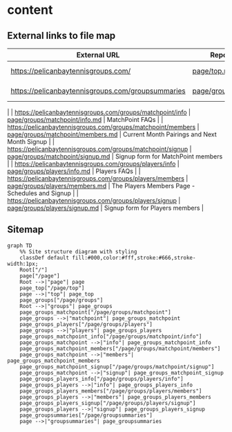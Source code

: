 # content

## External links to file map

| External URL | Repository File | Description |
|-------------|-----------------|-------------|
| https://pelicanbaytennisgroups.com/ | [page/top.md](/page/top.md) | Landing page |
| https://pelicanbaytennisgroups.com/groupsummaries | [page/groupsummaries.md](/page/groupsummaries.md) | Information on Groups |
| https://pelicanbaytennisgroups.com/groups/matchpoint/info | [page/groups/matchpoint/info.md](/page/groups/matchpoint/info.md) | MatchPoint FAQs |
| https://pelicanbaytennisgroups.com/groups/matchpoint/members | [page/groups/matchpoint/members.md](/page/groups/matchpoint/members.md) | Current Month Pairings and Next Month Signup |
| https://pelicanbaytennisgroups.com/groups/matchpoint/signup | [page/groups/matchpoint/signup.md](/page/groups/matchpoint/signup.md) | Signup form for MatchPoint members |
| https://pelicanbaytennisgroups.com/groups/players/info | [page/groups/players/info.md](/page/groups/players/info.md) | Players FAQs |
| https://pelicanbaytennisgroups.com/groups/players/members | [page/groups/players/members.md](/page/groups/players/members.md) | The Players Members Page - Schedules and Signup |
| https://pelicanbaytennisgroups.com/groups/players/signup | [page/groups/players/signup.md](/page/groups/players/signup.md) | Signup form for Players members |

## Sitemap

```mermaid
graph TD
    %% Site structure diagram with styling
    classDef default fill:#000,color:#fff,stroke:#666,stroke-width:1px;
    Root["/"]
    page["/page"]
    Root -->|"page"| page
    page_top["/page/top"]
    page -->|"top"| page_top
    page_groups["/page/groups"]
    Root -->|"groups"| page_groups
    page_groups_matchpoint["/page/groups/matchpoint"]
    page_groups -->|"matchpoint"| page_groups_matchpoint
    page_groups_players["/page/groups/players"]
    page_groups -->|"players"| page_groups_players
    page_groups_matchpoint_info["/page/groups/matchpoint/info"]
    page_groups_matchpoint -->|"info"| page_groups_matchpoint_info
    page_groups_matchpoint_members["/page/groups/matchpoint/members"]
    page_groups_matchpoint -->|"members"| page_groups_matchpoint_members
    page_groups_matchpoint_signup["/page/groups/matchpoint/signup"]
    page_groups_matchpoint -->|"signup"| page_groups_matchpoint_signup
    page_groups_players_info["/page/groups/players/info"]
    page_groups_players -->|"info"| page_groups_players_info
    page_groups_players_members["/page/groups/players/members"]
    page_groups_players -->|"members"| page_groups_players_members
    page_groups_players_signup["/page/groups/players/signup"]
    page_groups_players -->|"signup"| page_groups_players_signup
    page_groupsummaries["/page/groupsummaries"]
    page -->|"groupsummaries"| page_groupsummaries
```
